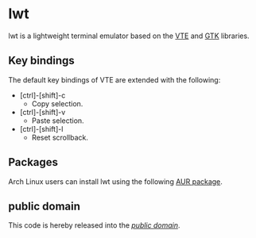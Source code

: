 lwt
===

lwt is a lightweight terminal emulator based on the [VTE][] and [GTK][]
libraries.

[VTE]: https://wiki.gnome.org/action/show/Apps/Terminal/VTE
[GTK]: http://www.gtk.org/

Key bindings
------------

The default key bindings of VTE are extended with the following:

- [ctrl]-[shift]-c
	- Copy selection.
- [ctrl]-[shift]-v
	- Paste selection.
- [ctrl]-[shift]-l
	- Reset scrollback.

Packages
--------

Arch Linux users can install lwt using the following [AUR package][].

[AUR package]: https://aur.archlinux.org/packages/lwt/

public domain
-------------

This code is hereby released into the *[public domain][]*.

[public domain]: https://creativecommons.org/publicdomain/zero/1.0/
